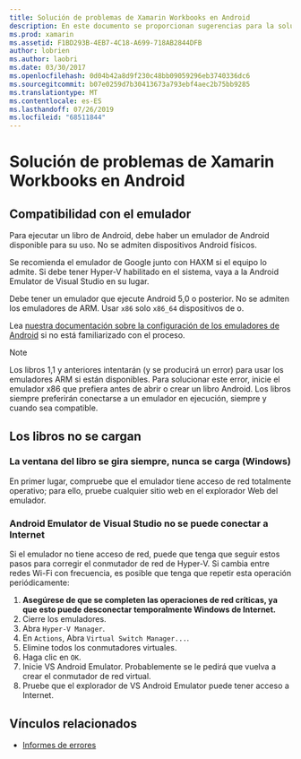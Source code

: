 ```yaml
---
title: Solución de problemas de Xamarin Workbooks en Android
description: En este documento se proporcionan sugerencias para la solución de problemas para trabajar con Xamarin Workbooks en Android. Describe la compatibilidad con el emulador, los libros que no se cargan y otros temas.
ms.prod: xamarin
ms.assetid: F1BD293B-4EB7-4C18-A699-718AB2844DFB
author: lobrien
ms.author: laobri
ms.date: 03/30/2017
ms.openlocfilehash: 0d04b42a8d9f230c48bb09059296eb3740336dc6
ms.sourcegitcommit: b07e0259d7b30413673a793ebf4aec2b75bb9285
ms.translationtype: MT
ms.contentlocale: es-ES
ms.lasthandoff: 07/26/2019
ms.locfileid: "68511844"
---
```

# <a name="troubleshooting-xamarin-workbooks-on-android"></a>Solución de problemas de Xamarin Workbooks en Android

## <a name="emulator-support"></a>Compatibilidad con el emulador

Para ejecutar un libro de Android, debe haber un emulador de Android disponible para su uso. No se admiten dispositivos Android físicos.

Se recomienda el emulador de Google junto con HAXM si el equipo lo admite.
Si debe tener Hyper-V habilitado en el sistema, vaya a la Android Emulator de Visual Studio en su lugar.

Debe tener un emulador que ejecute Android 5,0 o posterior. No se admiten los emuladores de ARM. Usar `x86` solo `x86_64` dispositivos de o.

Lea [nuestra documentación sobre la configuración de los emuladores de Android][android-emu] si no está familiarizado con el proceso.

> [!NOTE]
> Los libros 1,1 y anteriores intentarán (y se producirá un error) para usar los emuladores ARM si están disponibles. Para solucionar este error, inicie el emulador x86 que prefiera antes de abrir o crear un libro Android. Los libros siempre preferirán conectarse a un emulador en ejecución, siempre y cuando sea compatible.

## <a name="workbooks-wont-load"></a>Los libros no se cargan

### <a name="workbook-window-spins-forever-never-loads-windows"></a>La ventana del libro se gira siempre, nunca se carga (Windows)

En primer lugar, compruebe que el emulador tiene acceso de red totalmente operativo; para ello, pruebe cualquier sitio web en el explorador Web del emulador.

### <a name="visual-studio-android-emulator-cannot-connect-to-the-internet"></a>Android Emulator de Visual Studio no se puede conectar a Internet

Si el emulador no tiene acceso de red, puede que tenga que seguir estos pasos para corregir el conmutador de red de Hyper-V. Si cambia entre redes Wi-Fi con frecuencia, es posible que tenga que repetir esta operación periódicamente:

1. **Asegúrese de que se completen las operaciones de red críticas, ya que esto puede desconectar temporalmente Windows de Internet.**
1. Cierre los emuladores.
1. Abra `Hyper-V Manager`.
1. En `Actions`, Abra `Virtual Switch Manager...`.
1. Elimine todos los conmutadores virtuales.
1. Haga clic en `OK`.
1. Inicie VS Android Emulator. Probablemente se le pedirá que vuelva a crear el conmutador de red virtual.
1. Pruebe que el explorador de VS Android Emulator puede tener acceso a Internet.

[android-emu]: ~/android/deploy-test/debugging/debug-on-emulator.md

## <a name="related-links"></a>Vínculos relacionados

- [Informes de errores](~/tools/workbooks/install.md#reporting-bugs)
